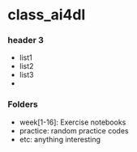 # class_ai4dl

### header 3
* list1
* list2
* list3
*
### Folders
- week[1-16]: Exercise notebooks
- practice: random practice codes
- etc: anything interesting
